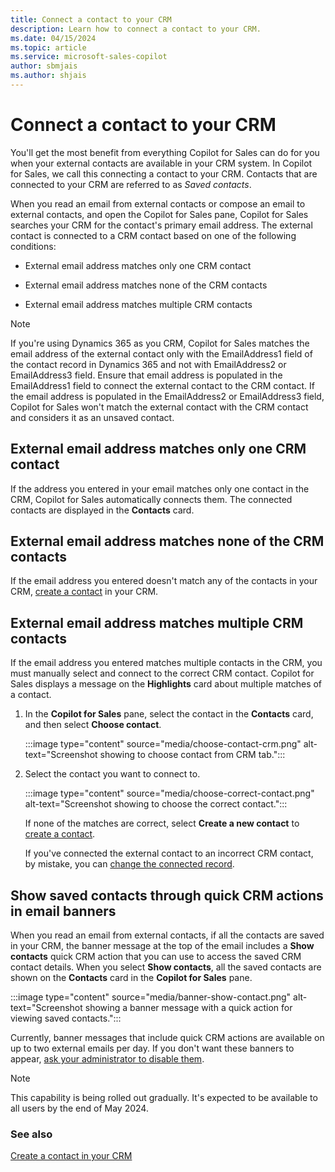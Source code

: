 ```yaml
---
title: Connect a contact to your CRM 
description: Learn how to connect a contact to your CRM.
ms.date: 04/15/2024
ms.topic: article
ms.service: microsoft-sales-copilot
author: sbmjais
ms.author: shjais
---
```


# Connect a contact to your CRM

You'll get the most benefit from everything Copilot for Sales can do for you when your external contacts are available in your CRM system. In Copilot for Sales, we call this connecting a contact to your CRM. Contacts that are connected to your CRM are referred to as _Saved contacts_.

When you read an email from external contacts or compose an email to external contacts, and open the Copilot for Sales pane, Copilot for Sales searches your CRM for the contact's primary email address. The external contact is connected to a CRM contact based on one of the following conditions:

- External email address matches only one CRM contact

- External email address matches none of the CRM contacts

- External email address matches multiple CRM contacts

> [!NOTE]
> If you're using Dynamics 365 as you CRM, Copilot for Sales matches the email address of the external contact only with the EmailAddress1 field of the contact record in Dynamics 365 and not with EmailAddress2 or EmailAddress3 field. Ensure that email address is populated in the EmailAddress1 field to connect the external contact to the CRM contact. If the email address is populated in the EmailAddress2 or EmailAddress3 field, Copilot for Sales won't match the external contact with the CRM contact and considers it as an unsaved contact.

## External email address matches only one CRM contact

If the address you entered in your email matches only one contact in the CRM, Copilot for Sales automatically connects them. The connected contacts are displayed in the **Contacts** card.

## External email address matches none of the CRM contacts

If the email address you entered doesn't match any of the contacts in your CRM, [create a contact](create-contact-crm-sales-copilot.md) in your CRM.

## External email address matches multiple CRM contacts

If the email address you entered matches multiple contacts in the CRM, you must manually select and connect to the correct CRM contact. Copilot for Sales displays a message on the **Highlights** card about multiple matches of a contact.

1. In the **Copilot for Sales** pane, select the contact in the **Contacts** card, and then select **Choose contact**.

    :::image type="content" source="media/choose-contact-crm.png" alt-text="Screenshot showing to choose contact from CRM tab.":::

2. Select the contact you want to connect to.

    :::image type="content" source="media/choose-correct-contact.png" alt-text="Screenshot showing to choose the correct contact.":::

    If none of the matches are correct, select **Create a new contact** to [create a contact](create-contact-crm-sales-copilot.md).
    
    If you've connected the external contact to an incorrect CRM contact, by mistake, you can [change the connected record](change-connected-crm-contact.md).

## Show saved contacts through quick CRM actions in email banners

When you read an email from external contacts, if all the contacts are saved in your CRM, the banner message at the top of the email includes a **Show contacts** quick CRM action that you can use to access the saved CRM contact details. When you select **Show contacts**, all the saved contacts are shown on the **Contacts** card in the **Copilot for Sales** pane.

:::image type="content" source="media/banner-show-contact.png" alt-text="Screenshot showing a banner message with a quick action for viewing saved contacts.":::

Currently, banner messages that include quick CRM actions are available on up to two external emails per day. If you don't want these banners to appear, [ask your administrator to disable them](m365-admin-setting.md).

> [!NOTE]
> This capability is being rolled out gradually. It's expected to be available to all users by the end of May 2024.

### See also

[Create a contact in your CRM](create-contact-crm-sales-copilot.md)
